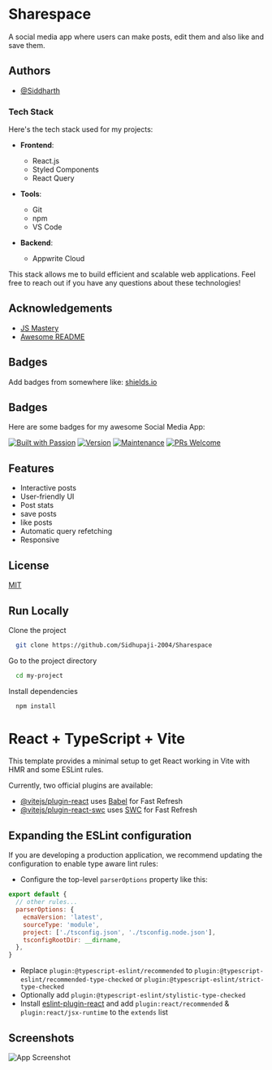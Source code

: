 
# Sharespace

A social media app where users can make posts, edit them and also like and save them. 


## Authors

- [@Siddharth](https://www.github.com/Sidhupaji-2004)


### Tech Stack

Here's the tech stack used for my projects:

- **Frontend**:
  - React.js
  - Styled Components
  - React Query

- **Tools**:
  - Git
  - npm
  - VS Code

- **Backend**:
  - Appwrite Cloud

This stack allows me to build efficient and scalable web applications. Feel free to reach out if you have any questions about these technologies!



## Acknowledgements

 - [JS Mastery](https://www.youtube.com/@javascriptmastery)
 - [Awesome README](https://github.com/matiassingers/awesome-readme)


## Badges

Add badges from somewhere like: [shields.io](https://shields.io/)
## Badges

Here are some badges for my awesome Social Media App:

[![Built with Passion](https://img.shields.io/badge/Built_with-Love-red.svg)](https://yourapp.com)
[![Version](https://img.shields.io/badge/Version-1.0-blue.svg)](https://yourapp.com)
[![Maintenance](https://img.shields.io/badge/Maintained-Yes-green.svg)](https://yourapp.com)
[![PRs Welcome](https://img.shields.io/badge/PRs-Welcome-orange.svg)](https://yourapp.com)


## Features

- Interactive posts
- User-friendly UI
- Post stats
- save posts
- like posts
- Automatic query refetching
- Responsive


## License

[MIT](https://choosealicense.com/licenses/mit/)


## Run Locally

Clone the project

```bash
  git clone https://github.com/Sidhupaji-2004/Sharespace
```

Go to the project directory

```bash
  cd my-project
```

Install dependencies

```bash
  npm install
```

# React + TypeScript + Vite

This template provides a minimal setup to get React working in Vite with HMR and some ESLint rules.

Currently, two official plugins are available:

- [@vitejs/plugin-react](https://github.com/vitejs/vite-plugin-react/blob/main/packages/plugin-react/README.md) uses [Babel](https://babeljs.io/) for Fast Refresh
- [@vitejs/plugin-react-swc](https://github.com/vitejs/vite-plugin-react-swc) uses [SWC](https://swc.rs/) for Fast Refresh

## Expanding the ESLint configuration

If you are developing a production application, we recommend updating the configuration to enable type aware lint rules:

- Configure the top-level `parserOptions` property like this:

```js
export default {
  // other rules...
  parserOptions: {
    ecmaVersion: 'latest',
    sourceType: 'module',
    project: ['./tsconfig.json', './tsconfig.node.json'],
    tsconfigRootDir: __dirname,
  },
}
```

- Replace `plugin:@typescript-eslint/recommended` to `plugin:@typescript-eslint/recommended-type-checked` or `plugin:@typescript-eslint/strict-type-checked`
- Optionally add `plugin:@typescript-eslint/stylistic-type-checked`
- Install [eslint-plugin-react](https://github.com/jsx-eslint/eslint-plugin-react) and add `plugin:react/recommended` & `plugin:react/jsx-runtime` to the `extends` list



## Screenshots

![App Screenshot](https://via.placeholder.com/468x300?text=App+Screenshot+Here)

